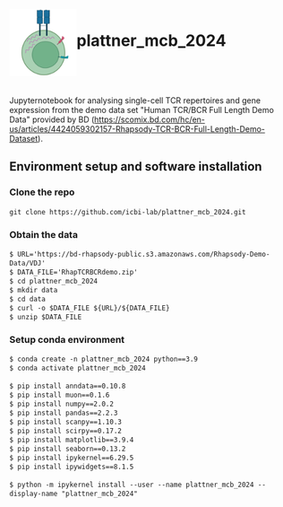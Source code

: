 <img src="Tcell.png" align="left" width="120" heigth="120"/>

# plattner_mcb_2024

&nbsp;
&nbsp;
&nbsp;
&nbsp;

&nbsp;
&nbsp;
&nbsp;
&nbsp;

Jupyternotebook for analysing single-cell TCR repertoires and gene expression from the demo data set "Human TCR/BCR Full Length Demo Data" provided by BD (https://scomix.bd.com/hc/en-us/articles/4424059302157-Rhapsody-TCR-BCR-Full-Length-Demo-Dataset).


## Environment setup and software installation

### Clone the repo

```
git clone https://github.com/icbi-lab/plattner_mcb_2024.git
```

### Obtain the data

```
$ URL='https://bd-rhapsody-public.s3.amazonaws.com/Rhapsody-Demo-Data/VDJ'
$ DATA_FILE='RhapTCRBCRdemo.zip'
$ cd plattner_mcb_2024
$ mkdir data
$ cd data
$ curl -o $DATA_FILE ${URL}/${DATA_FILE}
$ unzip $DATA_FILE
```

### Setup conda environment

```
$ conda create -n plattner_mcb_2024 python==3.9
$ conda activate plattner_mcb_2024

$ pip install anndata==0.10.8
$ pip install muon==0.1.6
$ pip install numpy==2.0.2
$ pip install pandas==2.2.3
$ pip install scanpy==1.10.3
$ pip install scirpy==0.17.2
$ pip install matplotlib==3.9.4
$ pip install seaborn==0.13.2
$ pip install ipykernel==6.29.5
$ pip install ipywidgets==8.1.5

$ python -m ipykernel install --user --name plattner_mcb_2024 --display-name "plattner_mcb_2024"
```
